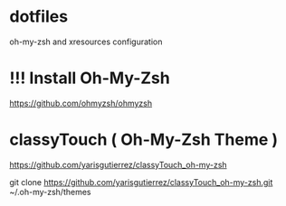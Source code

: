 # dotfiles
oh-my-zsh and xresources configuration 

# !!! Install Oh-My-Zsh 
  https://github.com/ohmyzsh/ohmyzsh

# classyTouch ( Oh-My-Zsh Theme )
  https://github.com/yarisgutierrez/classyTouch_oh-my-zsh
  
  
  git clone https://github.com/yarisgutierrez/classyTouch_oh-my-zsh.git ~/.oh-my-zsh/themes
